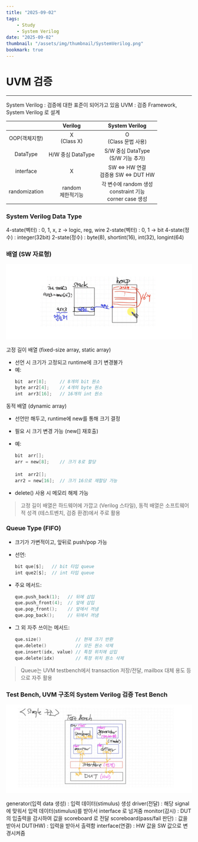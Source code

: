 ```yaml
---
title: "2025-09-02"
tags:
    - Study
    - System Verilog
date: "2025-09-02"
thumbnail: "/assets/img/thumbnail/SystemVerilog.png"
bookmark: true
---
```


# UVM 검증
---
System Verilog : 검증에 대한 표준이 되어가고 있음
UVM : 검증 Framework, System Verilog 로 설계

| | Verilog | System Verilog |
|:--:|:--:|:--:|
| OOP(객체지향) | X<br>(Class X) | O<br>(Class 문법 사용) |
| DataType | H/W 중심 DataType | S/W 중심 DataType<br>(S/W 기능 추가) |
| interface | X | SW <=> HW 연결<br>검증용 SW <=> DUT HW |
| randomization | random<br>제한적기능 | 각 변수에 random 생성<br>constraint 기능<br>corner case 생성 |

### System Verilog Data Type
4-state(벡터) : 0, 1, x, z -> logic, reg, wire
2-state(벡터) : 0, 1 -> bit
4-state(정수) : integer(32bit)
2-state(정수) : byte(8), shortint(16), int(32), longint(64)

### 배열 (SW 자료형)
![alt text](../../assets/img/final/250902/1.png)

고정 길이 배열 (fixed-size array, static array)
- 선언 시 크기가 고정되고 runtime에 크기 변경불가
- 예:
    ```verilog
    bit  arr[8];     // 8개의 bit 원소
    byte arr2[4];    // 4개의 byte 원소
    int  arr3[16];   // 16개의 int 원소
    ```

동적 배열 (dynamic array)
- 선언만 해두고, runtime에 new를 통해 크기 결정
- 필요 시 크기 변경 가능 (new[] 재호출)
- 예:
    ```verilog
    bit  arr[];  
    arr = new[8];    // 크기 8로 할당

    int  arr2[];  
    arr2 = new[16];  // 크기 16으로 재할당 가능
    ```

- delete() 사용 시 메모리 해제 가능

> 고정 길이 배열은 하드웨어에 가깝고 (Verilog 스타일), 동적 배열은 소프트웨어적 성격 (테스트벤치, 검증 환경)에서 주로 활용

### Queue Type (FIFO)
- 크기가 가변적이고, 앞뒤로 push/pop 가능
- 선언:
    ```verilog
    bit que[$];   // bit 타입 queue
    int que2[$];  // int 타입 queue
    ```

- 주요 메서드:
    ```verilog
    que.push_back(1);   // 뒤에 삽입
    que.push_front(4);  // 앞에 삽입
    que.pop_front();    // 앞에서 꺼냄
    que.pop_back();     // 뒤에서 꺼냄
    ```

- 그 외 자주 쓰이는 메서드:
    ```verilog
    que.size()             // 현재 크기 반환
    que.delete()           // 모든 원소 삭제
    que.insert(idx, value) // 특정 위치에 삽입
    que.delete(idx)        // 특정 위치 원소 삭제
    ```

> Queue는 UVM testbench에서 transaction 저장/전달, mailbox 대체 용도 등으로 자주 활용


### Test Bench, UVM 구조의 System Verilog 검증 Test Bench
![alt text](../../assets/img/final/250902/2.png)

generator(입력 data 생성) : 입력 데이터(stimulus) 생성
driver(전달) : 해당 signal에 맞워서 입력 데이터(stimulus)를 받아서 interface 로 넘겨줌
monitor(감시) : DUT의 입출력을 감시하여 값을 scoreboard 로 전달
scoreboard(pass/fail 판단) : 값을 받아서 
DUT(HW) : 입력을 받아서 출력함
interface(연결) : HW 값을 SW 값으로 변경시켜줌



